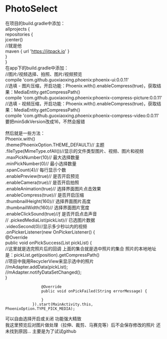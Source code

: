 # PhotoSelect
在项目的build.gradle中添加：<br>
allprojects {<br>
    repositories {<br>
        jcenter()<br>
        //就是他<br>
        maven { url 'https://jitpack.io' }<br>
    }<br>
}<br>
在app下的build.gradle中添加：<br>
    //图片/视频选择、拍照、图片/视频预览<br>
    compile 'com.github.guoxiaoxing.phoenix:phoenix-ui:0.0.11'<br>
    //选填 - 图片压缩，开启功能：Phoenix.with().enableCompress(true)，获取结果：MediaEntity.getCompressPath()<br>
    compile 'com.github.guoxiaoxing.phoenix:phoenix-compress-picture:0.0.11'<br>
    //选填 - 视频压缩，开启功能：Phoenix.with().enableCompress(true)，获取结果：MediaEntity.getCompressPath()<br>
    compile 'com.github.guoxiaoxing.phoenix:phoenix-compress-video:0.0.11'<br>
要把minSdkVersion改成16，不然会报错<br>
<br>
然后就是一些方法：<br>
Phoenix.with()<br>
                .theme(PhoenixOption.THEME_DEFAULT)// 主题<br>
                .fileType(MimeType.ofAll())//显示的文件类型图片、视频、图片和视频<br>
                .maxPickNumber(10)// 最大选择数量<br>
                .minPickNumber(0)// 最小选择数量<br>
                .spanCount(4)// 每行显示个数<br>
                .enablePreview(true)// 是否开启预览<br>
                .enableCamera(true)// 是否开启拍照<br>
                .enableAnimation(true)// 选择界面图片点击效果<br>
                .enableCompress(true)// 是否开启压缩<br>
                .thumbnailHeight(160)// 选择界面图片高度<br>
                .thumbnailWidth(160)// 选择界面图片宽度<br>
                .enableClickSound(true)//ƒ 是否开启点击声音<br>
//                .pickedMediaList(pickList)// 已选图片数据<br>
                .videoSecond(0)//显示多少秒以内的视频<br>
                .onPickerListener(new OnPickerListener() {<br>
                    @Override<br>
                    public void onPickSuccess(List<MediaEntity> pickList) {<br>
                        //这里就是选完照片后的回调 上面的集合就是选中照片的集合 照片的本地地址是：pickList.get(position).getCompressPath()<br>
                        //项目中我用RecyclerView来显示选中的照片<br>
                        //mAdapter.addData(pickList);<br>
                        //mAdapter.notifyDataSetChanged();<br>
                    }<br>

                    @Override
                    public void onPickFailed(String errorMessage) {

                    }
                }).start(MainActivity.this, PhoenixOption.TYPE_PICK_MEDIA);
                
   可以自由选择开启或关闭 功能强大精致 <br>
   我这里预览后对图片做处理（拉伸、裁剪、马赛克等）后不会保存修改的照片 还未找到原因... 主要是为了试试github<br>
